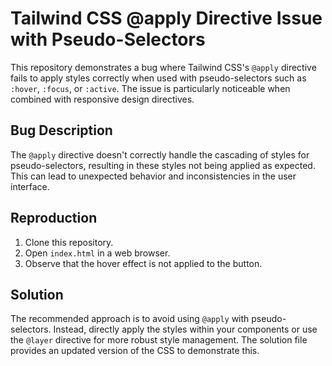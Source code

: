 # Tailwind CSS @apply Directive Issue with Pseudo-Selectors

This repository demonstrates a bug where Tailwind CSS's `@apply` directive fails to apply styles correctly when used with pseudo-selectors such as `:hover`, `:focus`, or `:active`. The issue is particularly noticeable when combined with responsive design directives.

## Bug Description

The `@apply` directive doesn't correctly handle the cascading of styles for pseudo-selectors, resulting in these styles not being applied as expected. This can lead to unexpected behavior and inconsistencies in the user interface.

## Reproduction

1. Clone this repository.
2. Open `index.html` in a web browser.
3. Observe that the hover effect is not applied to the button.

## Solution

The recommended approach is to avoid using `@apply` with pseudo-selectors. Instead, directly apply the styles within your components or use the `@layer` directive for more robust style management. The solution file provides an updated version of the CSS to demonstrate this.